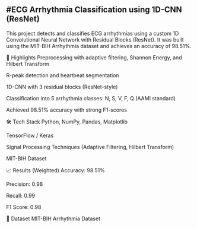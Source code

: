 #ECG Arrhythmia Classification using 1D-CNN (ResNet)
-
This project detects and classifies ECG arrhythmias using a custom 1D Convolutional Neural Network with Residual Blocks (ResNet). It was built using the MIT-BIH Arrhythmia dataset and achieves an accuracy of 98.51%.

📌 Highlights
Preprocessing with adaptive filtering, Shannon Energy, and Hilbert Transform

R-peak detection and heartbeat segmentation

1D-CNN with 3 residual blocks (ResNet-style)

Classification into 5 arrhythmia classes: N, S, V, F, Q (AAMI standard)

Achieved 98.51% accuracy with strong F1-scores

🛠 Tech Stack
Python, NumPy, Pandas, Matplotlib

TensorFlow / Keras

Signal Processing Techniques (Adaptive Filtering, Hilbert Transform)

MIT-BIH Dataset

📈 Results (Weighted)
Accuracy: 98.51%

Precision: 0.98

Recall: 0.99

F1 Score: 0.98

📎 Dataset
MIT-BIH Arrhythmia Dataset

